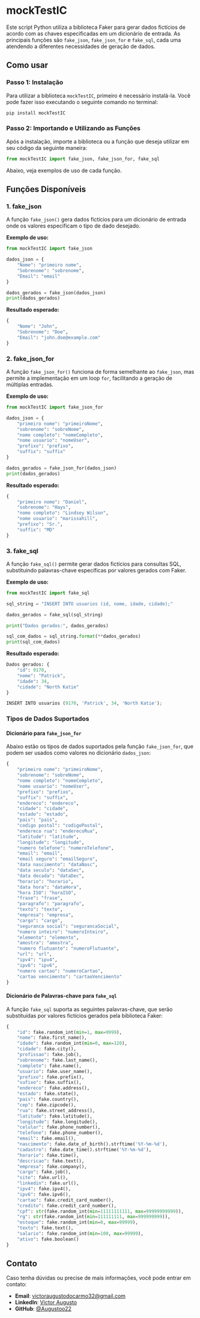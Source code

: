 # mockTestIC
Este script Python utiliza a biblioteca Faker para gerar dados fictícios de acordo com as chaves especificadas em um dicionário de entrada. As principais funções são `fake_json`, `fake_json_for` e `fake_sql`, cada uma atendendo a diferentes necessidades de geração de dados.

## Como usar

### Passo 1: Instalação
Para utilizar a biblioteca `mockTestIC`, primeiro é necessário instalá-la. Você pode fazer isso executando o seguinte comando no terminal:

```sh
pip install mockTestIC
```

### Passo 2: Importando e Utilizando as Funções
Após a instalação, importe a biblioteca ou a função que deseja utilizar em seu código da seguinte maneira:

```python
from mockTestIC import fake_json, fake_json_for, fake_sql
```

Abaixo, veja exemplos de uso de cada função.

## Funções Disponíveis

### 1. fake_json
A função `fake_json()` gera dados fictícios para um dicionário de entrada onde os valores especificam o tipo de dado desejado.

**Exemplo de uso:**

```python
from mockTestIC import fake_json

dados_json = {
    "Nome": "primeiro nome",
    "Sobrenome": "sobrenome",
    "Email": "email"
}

dados_gerados = fake_json(dados_json)
print(dados_gerados)
```

**Resultado esperado:**
```python
{
    "Nome": "John",
    "Sobrenome": "Doe",
    "Email": "john.doe@example.com"
}
```

### 2. fake_json_for
A função `fake_json_for()` funciona de forma semelhante ao `fake_json`, mas permite a implementação em um loop `for`, facilitando a geração de múltiplas entradas.

**Exemplo de uso:**

```python
from mockTestIC import fake_json_for

dados_json = {
    "primeiro nome": "primeiroNome",
    "sobrenome": "sobreNome",
    "nome completo": "nomeCompleto",
    "nome usuario": "nomeUser",
    "prefixo": "prefixo",
    "suffix": "suffix"
}

dados_gerados = fake_json_for(dados_json)
print(dados_gerados)
```

**Resultado esperado:**
```python
{
    "primeiro nome": "Daniel",
    "sobrenome": "Hays",
    "nome completo": "Lindsey Wilson",
    "nome usuario": "marissahill",
    "prefixo": "Sr.",
    "suffix": "MD"
}
```

### 3. fake_sql
A função `fake_sql()` permite gerar dados fictícios para consultas SQL, substituindo palavras-chave específicas por valores gerados com Faker.

**Exemplo de uso:**

```python
from mockTestIC import fake_sql

sql_string = "INSERT INTO usuarios (id, nome, idade, cidade);"

dados_gerados = fake_sql(sql_string)

print("Dados gerados:", dados_gerados)

sql_com_dados = sql_string.format(**dados_gerados)
print(sql_com_dados)
```

**Resultado esperado:**
```python
Dados gerados: {
    "id": 9170,
    "nome": "Patrick",
    "idade": 34,
    "cidade": "North Katie"
}

INSERT INTO usuarios (9170, 'Patrick', 34, 'North Katie');
```

### Tipos de Dados Suportados

#### Dicionário para `fake_json_for`
Abaixo estão os tipos de dados suportados pela função `fake_json_for`, que podem ser usados como valores no dicionário `dados_json`:

```python
{
    "primeiro nome": "primeiroNome",
    "sobrenome": "sobreNome",
    "nome completo": "nomeCompleto",
    "nome usuario": "nomeUser",
    "prefixo": "prefixo",
    "suffix": "suffix",
    "endereco": "endereco",
    "cidade": "cidade",
    "estado": "estado",
    "pais": "pais",
    "codigo postal": "codigoPostal",
    "endereco rua": "enderecoRua",
    "latitude": "latitude",
    "longitude": "longitude",
    "numero telefone": "numeroTelefone",
    "email": "email",
    "email seguro": "emailSeguro",
    "data nascimento": "dataNasc",
    "data seculo": "dataSec",
    "data decada": "dataDec",
    "horario": "horario",
    "data hora": "dataHora",
    "hora ISO": "horaISO",
    "frase": "frase",
    "paragrafo": "paragrafo",
    "texto": "texto",
    "empresa": "empresa",
    "cargo": "cargo",
    "seguranca social": "segurancaSocial",
    "numero inteiro": "numeroInteiro",
    "elemento": "elemento",
    "amostra": "amostra",
    "numero flutuante": "numeroFlutuante",
    "url": "url",
    "ipv4": "ipv4",
    "ipv6": "ipv6",
    "numero cartao": "numeroCartao",
    "cartao vencimento": "cartaoVencimento"
}
```

#### Dicionário de Palavras-chave para `fake_sql`

A função `fake_sql` suporta as seguintes palavras-chave, que serão substituídas por valores fictícios gerados pela biblioteca Faker:

```python
{
    "id": fake.random_int(min=1, max=9999),
    "nome": fake.first_name(),
    "idade": fake.random_int(min=0, max=120),
    "cidade": fake.city(),
    "profissao": fake.job(),
    "sobrenome": fake.last_name(),
    "completo": fake.name(),
    "usuario": fake.user_name(),
    "prefixo": fake.prefix(),
    "sufixo": fake.suffix(),
    "endereco": fake.address(),
    "estado": fake.state(),
    "pais": fake.country(),
    "cep": fake.zipcode(),
    "rua": fake.street_address(),
    "latitude": fake.latitude(),
    "longitude": fake.longitude(),
    "celular": fake.phone_number(),
    "telefone": fake.phone_number(),
    "email": fake.email(),
    "nascimento": fake.date_of_birth().strftime('%Y-%m-%d'),
    "cadastro": fake.date_time().strftime('%Y-%m-%d'),
    "horario": fake.time(),
    "descricao": fake.text(),
    "empresa": fake.company(),
    "cargo": fake.job(),
    "site": fake.url(),
    "linkedin": fake.url(),
    "ipv4": fake.ipv4(),
    "ipv6": fake.ipv6(),
    "cartao": fake.credit_card_number(),
    "credito": fake.credit_card_number(),
    "cpf": str(fake.random_int(min=11111111111, max=99999999999)),
    "rg": str(fake.random_int(min=111111111, max=999999999)),
    "estoque": fake.random_int(min=0, max=99999),
    "texto": fake.text(),
    "salario": fake.random_int(min=100, max=99999),
    "ativo": fake.boolean()
}
```

## Contato
Caso tenha dúvidas ou precise de mais informações, você pode entrar em contato:

- **Email**: victoraugustodocarmo32@gmail.com
- **LinkedIn**: [Victor Augusto](https://www.linkedin.com/in/victor-augusto-2b01a71a6/)
- **GitHub**: [@Augustoo22](https://github.com/Augustoo22)
